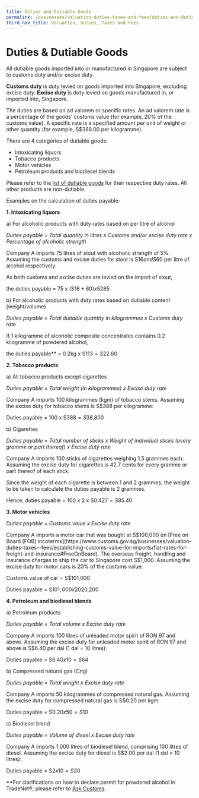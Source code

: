 ```yaml
---
title: Duties and Dutiable Goods 
permalink: /businesses/valuation-duties-taxes-and-fees/duties-and-dutiable-goods
third_nav_title: Valuation, Duties, Taxes and Fees
---
```


# Duties & Dutiable Goods

All dutiable goods imported into or manufactured in Singapore are subject to customs duty and/or excise duty.

**Customs duty** is duty levied on goods imported into Singapore, excluding excise duty.  **Excise duty**  is duty levied on goods manufactured in, or imported into, Singapore.

The duties are based on ad valorem or specific rates. An ad valorem rate is a percentage of the goods’ customs value (for example, 20% of the customs value). A specific rate is a specified amount per unit of weight or other quantity (for example, S$388.00 per kilogramme).

There are 4 categories of dutiable goods:

-   Intoxicating liquors
-   Tobacco products
-   Motor vehicles
-   Petroleum products and biodiesel blends

Please refer to the  [list of dutiable goods](https://www.customs.gov.sg/businesses/valuation-duties-taxes--fees/duties-and-dutiable-goods/list-of-dutiable-goods) for their respective duty rates. All other products are non-dutiable.

Examples on the calculation of duties payable:

**1. Intoxicating liquors**

a) For alcoholic products with duty rates based on per litre of alcohol  

*Duties payable = Total quantity in litres x Customs and/or excise duty rate x Percentage of alcoholic strength*

Company A imports 75 litres of stout with alcoholic strength of 5%. Assuming the customs and excise duties for stout is S$16 and S$60 per litre of alcohol respectively:

As both customs and excise duties are levied on the import of stout,

the duties payable = 75 x (S$16 + 60) x 5% = S$285

  
b) For alcoholic products with duty rates based on dutiable content (weight/volume)

*Duties payable = Total dutiable quantity in kilogrammes x Customs duty rate*

If 1 kilogramme of alcoholic composite concentrates contains 0.2 kilogramme of powdered alcohol,

the duties payable** = 0.2kg x S$113 = S$22.60

  

**2. Tobacco products**  
  

a) All tobacco products except cigarettes

*Duties payable = Total weight (in kilogrammes) x Excise duty rate*

  
Company A imports 100 kilogrammes (kgm) of tobacco stems. Assuming the excise duty for tobacco stems is S$388 per kilogramme:

Duties payable = 100 x S$388 = S$38,800

  

b) Cigarettes

*Duties payable = Total number of sticks x Weight of individual sticks (every gramme or part thereof) x Excise duty rate*

Company A imports 100 sticks of cigarettes weighing 1.5 grammes each. Assuming the excise duty for cigarettes is 42.7 cents for every gramme or part thereof of each stick:

Since the weight of each cigarette is between 1 and 2 grammes, the weight to be taken to calculate the duties payable is 2 grammes.

Hence, duties payable = 100 x 2 x S$0.427 = S$85.40  
  

**3. Motor vehicles**

*Duties payable = Customs value x Excise duty rate*

  
Company A imports a motor car that was bought at S$100,000 on [Free on Board (FOB) incoterms](https://www.customs.gov.sg/businesses/valuation-duties-taxes--fees/establishing-customs-value-for-imports/flat-rates-for-freight-and-insurance#FreeOnBoard). The overseas freight, handling and insurance charges to ship the car to Singapore cost S$1,000. Assuming the excise duty for motor cars is 20% of the customs value:

Customs value of car = S$101,000

Duties payable = S$101,000 x 20% = S$20,200  
  

**4. Petroleum and biodiesel blends**  

a)  Petroleum products

*Duties payable = Total volume x Excise duty rate*

  
Company A imports 100 litres of unleaded motor spirit of RON 97 and above. Assuming the excise duty for unleaded motor spirit of RON 97 and above is S$6.40 per dal (1 dal = 10 litres):

Duties payable = S$6.40 x 10 = S$64  
  
  
b) Compressed natural gas (Cng)

*Duties payable = Total weight x Excise duty rate*

Company A imports 50 kilogrammes of compressed natural gas. Assuming the excise duty for compressed natural gas is S$0.20 per kgm:

Duties payable = S$0.20 x 50 = S$10  
  
  
c) Biodiesel blend

*Duties payable = Volume of diesel x Excise duty rate*

  
Company A imports 1,000 litres of biodiesel blend, comprising 100 litres of diesel. Assuming the excise duty for diesel is S$2.00 per dal (1 dal = 10 litres):

Duties payable = S$2 x 10 = S$20

**For clarifications on how to declare permit for powdered alcohol in TradeNet®, please refer to [Ask Customs](https://ifaqs.flexanswer.com/cfp/pages/Customs/ifaq.aspx).
